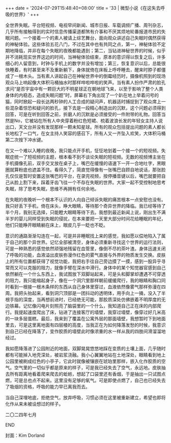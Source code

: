 +++
date = '2024-07-29T15:48:40+08:00'
title = '33 | 微型小说《在这失去呼吸的世界》'
+++

全世界失眠。平台短视频、电视早间新闻、城市日报、车载调频广播、周刊杂志，几乎所有接触得到的实时信息传播渠道都煞有介事和不厌其烦地轮番报道市民的失眠问题。一个接着一个的素人被请上综艺舞台，面向观众讲述自己失眠时偶然获得的神秘体验。这些体验五花八门，不过在其中也有共同之点，第一，神秘体验不定期地降临，并非在每个失眠的夜晚都能遇到；第二，当钻进神秘世界的时候，似乎并不消耗现实世界这边的时间，当神秘体验结束，原本的意识得以恢复之后，许多细心的人留意到，时钟与手机上的数字并没有增加；第三，恢复意识以后，总能很快睡着，有时甚至来不及重新躺下，身体就倚在床板上呼呼睡去，醒来时脖子都僵成了一根木头。当有素人讲起自己在神秘世界中的倒霉经历时，摄像机照到的现场观众马上响起像大体积马桶抽水时那样哗啦哗啦的笑声。当有素人扮作严肃的脸孔求问“是否宇宙中有一颗巨大的不明星球正在朝地球飞来，以至于影响了整个人类身体的内稳态，造成失眠问题”时，屏幕右下角出现了一个趴在地上举着问号的猫，同时掀起一段长达两秒钟的人工合成的疑问声，机器适时捕捉到了观众席上一些混杂着惊恐和疑问的脸孔，接下去是一段精心制造出的沉默，这个问题必须得到回答，可是在听到回答之前，折磨人的沉默是必须接受的一件附带的礼物。回答当然是No，它被站在所有人中央穿着粉红色短裙、梳着波浪长发的年轻女主持人说出口，天文台并没有发现那样一颗未知星球。所有的观众包括提出问题的素人都长长地松了一口气，在女主持人笑容的感召下，所有人又一齐坠入欢笑，大体积马桶第二次按下冲水键。

在又一个难以入睡的夜晚，我只能点开手机，怔怔地划着一个接一个的短视频。失眠症统一了短视频的主题，根本看不到不谈论失眠的短视频。无数的视频博主坐在手机摄像孔前，双手交叉放在桌子上，嘴巴在缓慢的语速下一开一合地吐字，黑眼圈就算粉底也遮盖不住。看得久了，简直觉得像有一张嘴巴自顾自地说话，那张脸孔仅仅是暂时安置这张嘴巴的平台，在录完视频，按停播音键以后，嘴巴就要把自己从脸上割下来，踩着牙齿飞往一个不存在失眠的世界。大家一起不受控制地思考失眠，除了思考失眠，思维不再拥有任何余地。

在失眠的夜晚听一个根本不认识的人向自己倾诉失眠的痛苦根本一点安慰也没有。我只好丢下手机，倚在床头，睁大眼睛，等待那个奇异世界的降临。我已经等待了半个月，我别无选择，只能瞪大眼睛等待下去。我想到最近新闻上说，刚出生不满半岁的婴儿同样受到失眠的侵扰，在本来要把一天里大部分时间花给睡眠的年纪，他们只能睁开眼睛躺在床上，眼皮几乎一眨也不眨。

意识的通路渐渐勾连在一起，可是并非睡眠找上来的感觉，我如愿以偿地陷入了属于自己的那个异世界。记忆全部被清空，身体必须重新寻找这个世界的运行法则，可是一种熟悉的感觉依然顽强地残留在血管里，像倒不尽的茶叶渣。身体迅速关闭了呼吸的功能，血液溢出皮肤弥漫作红色的雾气直接与外界的物质发生交换。皮肤上的所有位置都获得了视觉功能，我把右手往自己旁边摸了一摸，感到一股异乎寻常而又可以克服的阻力，就像手臂在深水中滑行。身体中的某个知觉器官感到自己依然躺在一个什么东西上，我试图放下双脚站起来，可是头和脚掌却遭遇不可穿透的阻力，我只能缩起身子，像在一个洞穴里那样朝前缓缓爬行，我的眼睛和胸口同时看到一根接一根木条样的东西从自己身体里穿过，血液依然像雾气那样弥漫在四周。我把头抬起来，看到洞穴顶部是一团抖动的透明体，用手向上一捅，没入了半根手指的深度，当再想前进时，已经绝无可能，那胶质深处仿佛嵌着不明厚度的无边铁幕。记忆像闪电片刻照亮了脑袋里的一个什么，我知道自己正在床的内部爬行。我提起速度爬出了床，钻进了连接客厅的墙壁，我穿过墙壁，像穿过好几米高的一块多层蛋糕。最后，我来到了覆盖在公寓外层的那面墙壁，我想暂时下到地面里去，可是这里离地面有四层楼的高度，当我正在为如何降落发愁的时候，我意识到自己已经在降落了，变作胶质的墙壁此时像浓重的水一样从我的四肢间滑溜溜地经过。

我如愿降落进了公园附近的地面，双脚晃晃悠悠地踩在变质的土壤上面，几乎随时都有可能掉入地壳深处，被岩浆浇融。我小心翼翼地站在土地深处，眼睛看到地上公园里被刷成红色的小亭子，它此时就像被镶嵌在琥珀里那样，嵌入化作胶质的空气。空气里的一切似乎都是原来的样子，可是我已经失去了空气，永远地。皮肤抽去所有距离地看着爬来爬去的蚯蚓，想起了口袋里还有香烟，于是抽出一只试图点燃，可是总也点不起来。这里没有足够的氧气。可是即使点燃了，自己也已经失去了吸烟的资格，呼吸的能力早已离我而去。

当自己深埋地底，拒绝空气，放弃呼吸，习惯必须在这里被重新建立，希望也即将化作从来未被设想过的样子。

二〇二四年七月

END

封面：Kim Dorland



